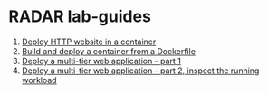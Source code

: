 # RADAR lab-guides

1. [Deploy HTTP website in a container](lab/1-deploy-website-container/deploy-website-container.md)
2. [Build and deploy a container from a Dockerfile](lab/2-build-container-from-Dockerfile.md)
3. [Deploy a multi-tier web application - part 1](lab/3-deploy-multi-tier-web-application/deploy-multi-tier-web-application.md)
4. [Deploy a multi-tier web application - part 2, inspect the running workload](lab/4-inspect-running-application/inspect-running-application.md)

